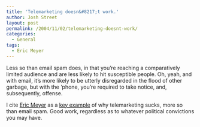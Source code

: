 ```yaml
---
title: 'Telemarketing doesn&#8217;t work.'
author: Josh Street
layout: post
permalink: /2004/11/02/telemarketing-doesnt-work/
categories:
  - General
tags:
  - Eric Meyer
---
```

Less so than email spam does, in that you&#8217;re reaching a comparatively limited audience and are less likely to hit susceptible people. Oh, yeah, and with email, it&#8217;s more likely to be utterly disregarded in the flood of other garbage, but with the &#8216;phone, you&#8217;re required to take notice, and, subsequently, offense.

I cite [Eric Meyer][1] as a [key example][2] of why telemarketing sucks, more so than email spam. Good work, regardless as to whatever political convictions you may have.

 [1]: http://www.meyerweb.com/
 [2]: http://www.meyerweb.com/eric/thoughts/2004/11/01/making-a-call/